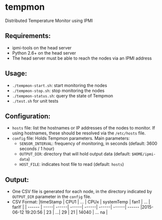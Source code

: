 # tempmon
Distributed Temperature Monitor using IPMI

## Requirements:
- ipmi-tools on the head server
- Python 2.6+ on the head server
- The head server must be able to reach the nodes via an IPMI address

## Usage:
- ``./tempmon-start.sh``: start monitoring the nodes
- ``./tempmon-stop.sh``: stop monitoring the nodes
- ``./tempmon-status.sh``: query the state of Tempmon
- ``./test.sh`` for unit tests

## Configuration:
- ``hosts`` file: list the hostnames or IP addresses of the nodes to monitor. If using hostnames, these should be resolved via the ``/etc/hosts`` file.
- ``config`` file: Holds Tempmon parameters. Main parameters:
  - ``SENSOR_INTERVAL``: frequency of monitoring, in seconds (default: 3600 seconds / 1 hour)
  - ``OUTPUT_DIR``: directory that will hold output data (default: ``$HOME/ipmi-data``)
  - ``HOST_FILE``: indicates host file to read (default: ``hosts``)

## Output:
- One CSV file is generated for each node, in the directory indicated by ``OUTPUT_DIR`` parameter in the ``config`` file.
- CSV Format: 
|timeStamp | CPU1 | ... | CPUx | systemTemp | fan1 | ... | fanY |
| ------ | -----| ------| ------| ------| ------| ------| ------
|2015-06-12 19:20:56 | 23 | ...| 29 | 21 | 14040 |	...	na |
